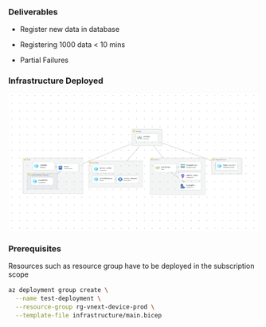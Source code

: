 


### Deliverables
- Register new data in database


- Registering 1000 data < 10 mins

- Partial Failures





### Infrastructure Deployed
<img alt="Bicep Visualisation" src="screenshots/bicep.png"/>

### Prerequisites
Resources such as resource group have to be deployed in the subscription scope

```bash
az deployment group create \
  --name test-deployment \
  --resource-group rg-vnext-device-prod \
  --template-file infrastructure/main.bicep 
```
